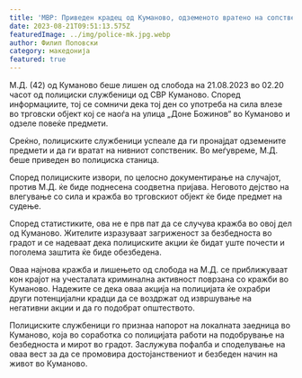 ```yaml
---
title: 'МВР: Приведен крадец од Куманово, одземеното вратено на сопственикот - 21 АВГУСТ 2023'
date: 2023-08-21T09:51:13.575Z
featuredImage: ../img/police-mk.jpg.webp
author: Филип Поповски
category: македонија
featured: true
---
```

М.Д. (42) од Куманово беше лишен од слобода на 21.08.2023 во 02.20 часот од полициски службеници од СВР Куманово. Според информациите, тој се сомничи дека тој ден со употреба на сила влезе во трговски објект кој се наоѓа на улица „Доне Божинов“ во Куманово и одзеле повеќе предмети.

Среќно, полициските службеници успеале да ги пронајдат одземените предмети и да ги вратат на нивниот сопственик. Во меѓувреме, М.Д. беше приведен во полициска станица.

Според полициските извори, по целосно документирање на случајот, против М.Д. ќе биде поднесена соодветна пријава. Неговото дејство на влегување со сила и кражба во трговскиот објект ќе биде предмет на судење.

Според статистиките, ова не е прв пат да се случува кражба во овој дел од Куманово. Жителите изразуваат загриженост за безбедноста во градот и се надеваат дека полициските акции ќе бидат уште почести и поголема заштита ќе биде обезбедена.

Оваа најнова кражба и лишењето од слобода на М.Д. се приближуваат кон крајот на учесталата криминална активност поврзана со кражби во Куманово. Надежите се дека оваа акција на полицијата ќе охрабри други потенцијални крадци да се воздржат од извршување на негативни акции и да го подобрат општеството.

Полициските службеници го признаа напорот на локалната заедница во Куманово, која во соработка со полицијата работи на подобрување на безбедноста и мирот во градот. Заслужува пофалба и споделување на оваа вест за да се промовира достојанствениот и безбеден начин на живот во Куманово.
